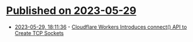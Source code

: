 # [Published on 2023-05-29](index.md)

* [2023-05-29, 18:11:36](https://lobste.rs/s/izcn2l/cloudflare_workers_introduces_connect) - [Cloudflare Workers Introduces connect() API to Create TCP Sockets](https://www.infoq.com/news/2023/05/cloudflare-workers-connect-api/)
